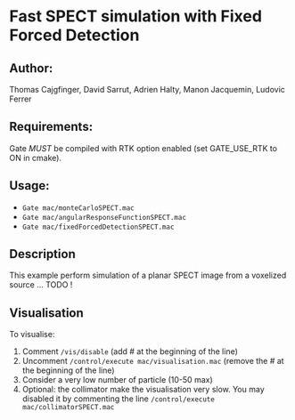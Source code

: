 
# Fast SPECT simulation with Fixed Forced Detection

## Author: 
Thomas Cajgfinger, David Sarrut, Adrien Halty, Manon Jacquemin, Ludovic Ferrer

## Requirements: 
Gate *MUST* be compiled with RTK option enabled (set GATE_USE_RTK to ON in cmake).

## Usage:
- `Gate mac/monteCarloSPECT.mac`
- `Gate mac/angularResponseFunctionSPECT.mac`
- `Gate mac/fixedForcedDetectionSPECT.mac`

## Description

This example perform simulation of a planar SPECT image from a voxelized source ... TODO !

## Visualisation

To visualise:

1. Comment `/vis/disable` (add # at the beginning of the line)
2. Uncomment `/control/execute mac/visualisation.mac` (remove the # at the beginning of the line)
3. Consider a very low number of particle (10-50 max)
4. Optional: the collimator make the visualisation very slow. You may disabled it by commenting the line `/control/execute mac/collimatorSPECT.mac`

